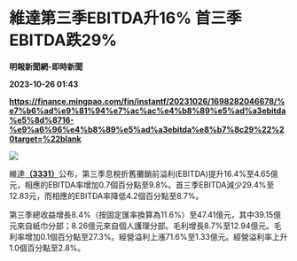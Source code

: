 # 維達第三季EBITDA升16% 首三季EBITDA跌29%
**明報新聞網-即時新聞**

**2023-10-26 01:43**

**https://finance.mingpao.com/fin/instantf/20231026/1698282046678/%e7%b6%ad%e9%81%94%e7%ac%ac%e4%b8%89%e5%ad%a3ebitda%e5%8d%8716-%e9%a6%96%e4%b8%89%e5%ad%a3ebitda%e8%b7%8c29%22%20target=%22blank**

![](https://fs.mingpao.com/fin/20231026/s00010/1ef849f6a2c2fdcc61e92394ac007cbb.jpg)

維達[**（3331）**](https://finance.mingpao.com/fin/instantf/20231026/1698282046678/stock1.php?code=3331)公布，第三季息稅折舊攤銷前溢利(EBITDA)提升16.4%至4.65億元，相應的EBITDA率增加0.7個百分點至9.8%。首三季EBITDA減少29.4%至12.83元，而相應的EBITDA率降低4.2個百分點至8.7%。

第三季總收益增長8.4%（按固定匯率換算為11.6%）至47.41億元，其中39.15億元來自紙巾分部；8.26億元來自個人護理分部。毛利增長8.7%至12.94億元。毛利率增加0.1個百分點至27.3%。經營溢利上漲71.6%至1.33億元。經營溢利率上升1.0個百分點至2.8%。